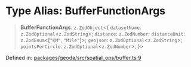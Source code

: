 # Type Alias: BufferFunctionArgs

> **BufferFunctionArgs**: `z.ZodObject`\<\{ `datasetName`: `z.ZodOptional`\<`z.ZodString`\>; `distance`: `z.ZodNumber`; `distanceUnit`: `z.ZodEnum`\<\[`"KM"`, `"Mile"`\]\>; `geojson`: `z.ZodOptional`\<`z.ZodString`\>; `pointsPerCircle`: `z.ZodOptional`\<`z.ZodNumber`\>; \}\>

Defined in: [packages/geoda/src/spatial\_ops/buffer.ts:9](https://github.com/GeoDaCenter/openassistant/blob/2cb8f20a901f3385efeb40778248119c5e49db78/packages/geoda/src/spatial_ops/buffer.ts#L9)
